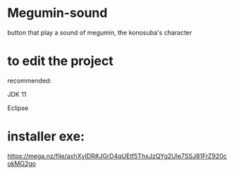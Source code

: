 # Megumin-sound
button that play a sound of megumin, the konosuba's character


# to edit the project

recommended:

JDK 11

Eclipse

# installer exe:
https://mega.nz/file/axhXyIDR#JGrD4qUEtf5ThxJzQYg2Ule7SSJ81FrZ920cokMG2go
